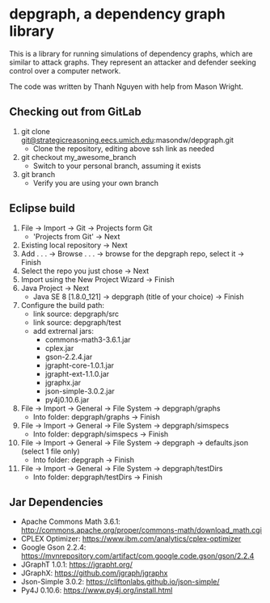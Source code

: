 # depgraph, a dependency graph library

This is a library for running simulations of dependency graphs, which are similar to attack graphs.
They represent an attacker and defender seeking control over a computer network.

The code was written by Thanh Nguyen with help from Mason Wright.

## Checking out from GitLab

1. git clone git@strategicreasoning.eecs.umich.edu:masondw/depgraph.git
    * Clone the repository, editing above ssh link as needed
2. git checkout my_awesome_branch
    * Switch to your personal branch, assuming it exists
3. git branch
    * Verify you are using your own branch

## Eclipse build

1. File -> Import -> Git -> Projects form Git
    * 'Projects from Git' -> Next
2. Existing local repository -> Next
3. Add . . . -> Browse . . . -> browse for the depgraph repo, select it -> Finish
4. Select the repo you just chose -> Next
5. Import using the New Project Wizard -> Finish
6. Java Project -> Next
    * Java SE 8 [1.8.0_121] -> depgraph (title of your choice) -> Finish
7. Configure the build path:
    * link source: depgraph/src
    * link source: depgraph/test
    * add extrernal jars:
        * commons-math3-3.6.1.jar
        * cplex.jar
        * gson-2.2.4.jar
        * jgrapht-core-1.0.1.jar
        * jgrapht-ext-1.1.0.jar
        * jgraphx.jar
        * json-simple-3.0.2.jar
        * py4j0.10.6.jar
8. File -> Import -> General -> File System -> depgraph/graphs
    * Into folder: depgraph/graphs -> Finish
9. File -> Import -> General -> File System -> depgraph/simspecs
    * Into folder: depgraph/simspecs -> Finish
10. File -> Import -> General -> File System -> depgraph -> defaults.json (select 1 file only)
    * Into folder: depgraph -> Finish
11. File -> Import -> General -> File System -> depgraph/testDirs
    * Into folder: depgraph/testDirs -> Finish

## Jar Dependencies
* Apache Commons Math 3.6.1: http://commons.apache.org/proper/commons-math/download_math.cgi
* CPLEX Optimizer: https://www.ibm.com/analytics/cplex-optimizer
* Google Gson 2.2.4: https://mvnrepository.com/artifact/com.google.code.gson/gson/2.2.4
* JGraphT 1.0.1: https://jgrapht.org/
* JGraphX: https://github.com/jgraph/jgraphx
* Json-Simple 3.0.2: https://cliftonlabs.github.io/json-simple/
* Py4J 0.10.6: https://www.py4j.org/install.html